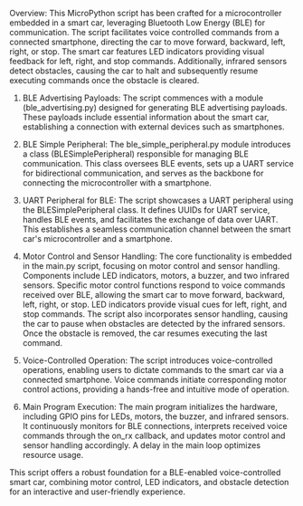 Overview: 
This MicroPython script has been crafted for a microcontroller embedded in a smart car, 
leveraging Bluetooth Low Energy (BLE) for communication. The script facilitates voice
controlled commands from a connected smartphone, directing the car to move forward, 
backward, left, right, or stop. The smart car features LED indicators providing visual 
feedback for left, right, and stop commands. Additionally, infrared sensors detect 
obstacles, causing the car to halt and subsequently resume executing commands once 
the obstacle is cleared. 


1. BLE Advertising Payloads: 
The script commences with a module (ble_advertising.py) designed for generating BLE 
advertising payloads. These payloads include essential information about the smart car, 
establishing a connection with external devices such as smartphones.


3. BLE Simple Peripheral: 
The ble_simple_peripheral.py module introduces a class (BLESimplePeripheral) responsible 
for managing BLE communication. This class oversees BLE events, sets up a UART service 
for bidirectional communication, and serves as the backbone for connecting the 
microcontroller with a smartphone.


5. UART Peripheral for BLE: 
The script showcases a UART peripheral using the BLESimplePeripheral class. It defines 
UUIDs for UART service, handles BLE events, and facilitates the exchange of data over 
UART. This establishes a seamless communication channel between the smart car's 
microcontroller and a smartphone.


7. Motor Control and Sensor Handling: 
The core functionality is embedded in the main.py script, focusing on motor control and 
sensor handling. Components include LED indicators, motors, a buzzer, and two infrared 
sensors. Specific motor control functions respond to voice commands received over BLE, 
allowing the smart car to move forward, backward, left, right, or stop. LED indicators 
provide visual cues for left, right, and stop commands. The script also incorporates 
sensor handling, causing the car to pause when obstacles are detected by the infrared 
sensors. Once the obstacle is removed, the car resumes executing the last command.


9. Voice-Controlled Operation: 
The script introduces voice-controlled operations, enabling users to dictate commands 
to the smart car via a connected smartphone. Voice commands initiate corresponding 
motor control actions, providing a hands-free and intuitive mode of operation.


11. Main Program Execution: 
The main program initializes the hardware, including GPIO pins for LEDs, motors, the 
buzzer, and infrared sensors. It continuously monitors for BLE connections, interprets 
received voice commands through the on_rx callback, and updates motor control and 
sensor handling accordingly. A delay in the main loop optimizes resource usage.

This script offers a robust foundation for a BLE-enabled voice-controlled smart car, combining 
motor control, LED indicators, and obstacle detection for an interactive and user-friendly 
experience.
